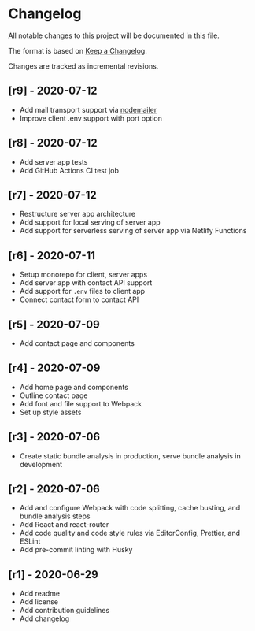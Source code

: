 # Changelog

All notable changes to this project will be documented in this file.

The format is based on [Keep a Changelog](https://keepachangelog.com/en/1.0.0/).

Changes are tracked as incremental revisions.

## [r9] - 2020-07-12

-   Add mail transport support via [nodemailer](https://nodemailer.com/about/)
-   Improve client .env support with port option

## [r8] - 2020-07-12

-   Add server app tests
-   Add GitHub Actions CI test job

## [r7] - 2020-07-12

-   Restructure server app architecture
-   Add support for local serving of server app
-   Add support for serverless serving of server app via Netlify Functions

## [r6] - 2020-07-11

-   Setup monorepo for client, server apps
-   Add server app with contact API support
-   Add support for `.env` files to client app
-   Connect contact form to contact API

## [r5] - 2020-07-09

-   Add contact page and components

## [r4] - 2020-07-09

-   Add home page and components
-   Outline contact page
-   Add font and file support to Webpack
-   Set up style assets

## [r3] - 2020-07-06

-   Create static bundle analysis in production, serve bundle analysis in development

## [r2] - 2020-07-06

-   Add and configure Webpack with code splitting, cache busting, and bundle analysis steps
-   Add React and react-router
-   Add code quality and code style rules via EditorConfig, Prettier, and ESLint
-   Add pre-commit linting with Husky

## [r1] - 2020-06-29

-   Add readme
-   Add license
-   Add contribution guidelines
-   Add changelog

